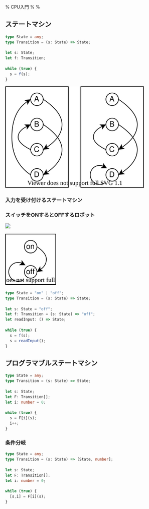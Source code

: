 % CPU入門
%
%

## ステートマシン

``` typescript
type State = any;
type Transition = (s: State) => State;

let s: State;
let f: Transition;

while (true) {
  s = f(s);
}
```

![](fig01.drawio.svg)

### 入力を受け付けるステートマシン

### スイッチをONするとOFFするロボット

![](https://m.media-amazon.com/images/I/41o0i4rIKNL._SL500_.jpg)

![](fig02.drawio.svg)

``` typescript
type State = "on" | "off";
type Transition = (s: State) => State;

let s: State = "off";
let f: Transition = (s: State) => "off";
let readInput: () => State;

while (true) {
  s = f(s);
  s = readInput();
}
```

## プログラマブルステートマシン

``` typescript
type State = any;
type Transition = (s: State) => State;

let s: State;
let F: Transition[];
let i: number = 0;

while (true) {
  s = F[i](s);
  i++;
}
```


### 条件分岐

``` typescript
type State = any;
type Transition = (s: State) => [State, number];

let s: State;
let F: Transition[];
let i: number = 0;

while (true) {
  [s,i] = F[i](s);
}
```


